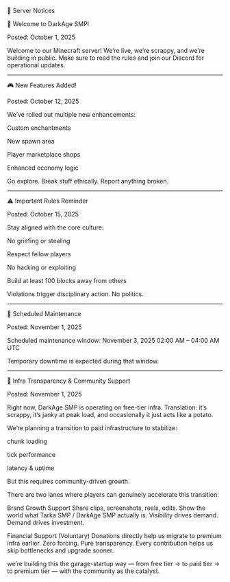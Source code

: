 📢 Server Notices

🎉 Welcome to DarkAge SMP!

Posted: October 1, 2025

Welcome to our Minecraft server! We’re live, we’re scrappy, and we’re building in public.
Make sure to read the rules and join our Discord for operational updates.


---

🎮 New Features Added!

Posted: October 12, 2025

We’ve rolled out multiple new enhancements:

Custom enchantments

New spawn area

Player marketplace shops

Enhanced economy logic


Go explore. Break stuff ethically. Report anything broken.


---

⚠️ Important Rules Reminder

Posted: October 15, 2025

Stay aligned with the core culture:

No griefing or stealing

Respect fellow players

No hacking or exploiting

Build at least 100 blocks away from others


Violations trigger disciplinary action. No politics.


---

🔧 Scheduled Maintenance

Posted: November 1, 2025

Scheduled maintenance window: November 3, 2025
02:00 AM – 04:00 AM UTC

Temporary downtime is expected during that window.


---

🚧 Infra Transparency & Community Support

Posted: November 1, 2025

Right now, DarkAge SMP is operating on free-tier infra.
Translation: it’s scrappy, it’s janky at peak load, and occasionally it just acts like a potato.

We’re planning a transition to paid infrastructure to stabilize:

chunk loading

tick performance

latency & uptime


But this requires community-driven growth.

There are two lanes where players can genuinely accelerate this transition:

Brand Growth Support
Share clips, screenshots, reels, edits.
Show the world what Tarka SMP / DarkAge SMP actually is.
Visibility drives demand. Demand drives investment.

Financial Support (Voluntary)
Donations directly help us migrate to premium infra earlier.
Zero forcing. Pure transparency.
Every contribution helps us skip bottlenecks and upgrade sooner.

we’re building this the garage-startup way —
from free tier → to paid tier → to premium tier —
with the community as the catalyst.
